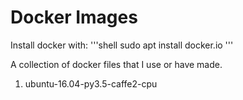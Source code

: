 # Docker Images

Install docker with:
'''shell
sudo apt install docker.io
'''

A collection of docker files that I use or have made.

1. ubuntu-16.04-py3.5-caffe2-cpu

